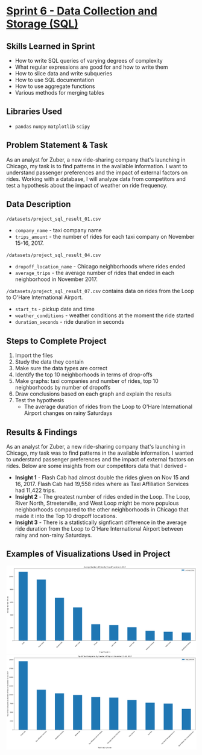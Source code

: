 # [Sprint 6 - Data Collection and Storage (SQL)](https://github.com/brandon-levan/TripleTen-Data-Science-Projects/blob/main/Sprint%2006%20-%20Data%20Collection%20and%20Storage%20(SQL)/Sprint_6_Project.ipynb)

## Skills Learned in Sprint 
- How to write SQL queries of varying degrees of complexity
- What regular expressions are good for and how to write them
- How to slice data and write subqueries
- How to use SQL documentation
- How to use aggregate functions
- Various methods for merging tables

## Libraries Used
 - `pandas` `numpy` `matplotlib` `scipy`
 
## Problem Statement & Task
As an analyst for Zuber, a new ride-sharing company that's launching in Chicago, my task is to find patterns in the available information. I want to understand passenger preferences and the impact of external factors on rides. Working with a database, I will analyze data from competitors and test a hypothesis about the impact of weather on ride frequency.

## Data Description

`/datasets/project_sql_result_01.csv`
- `company_name` - taxi company name
- `trips_amount` - the number of rides for each taxi company on November 15-16, 2017.

`/datasets/project_sql_result_04.csv`
- `dropoff_location_name` - Chicago neighborhoods where rides ended
- `average_trips` - the average number of rides that ended in each neighborhood in November 2017.

`/datasets/project_sql_result_07.csv` contains data on rides from the Loop to O'Hare International Airport.
- `start_ts` - pickup date and time
- `weather_conditions` - weather conditions at the moment the ride started
- `duration_seconds` - ride duration in seconds

## Steps to Complete Project
1. Import the files
2. Study the data they contain
3. Make sure the data types are correct
4. Identify the top 10 neighborhoods in terms of drop-offs
5. Make graphs: taxi companies and number of rides, top 10 neighborhoods by number of dropoffs
6. Draw conclusions based on each graph and explain the results
7. Test the hypothesis
   - The average duration of rides from the Loop to O'Hare International Airport changes on rainy Saturdays
  
## Results & Findings

As an analyst for Zuber, a new ride-sharing company that's launching in Chicago, my task was to find patterns in the available information. I wanted to understand passenger preferences and the impact of external factors on rides. Below are some insights from our competitors data that I derived -

- **Insight 1** - Flash Cab had almost double the rides given on Nov 15 and 16, 2017. Flash Cab had 19,558 rides where as Taxi Affiliation Services had 11,422 trips.
- **Insight 2** - The greatest number of rides ended in the Loop. The Loop, River North, Streeterville, and West Loop might be more populous neighborhoods compared to the other neighborhoods in Chicago that made it into the Top 10 dropoff locations.
- **Insight 3** - There is a statistically signficant difference in the average ride duration from the Loop to O'Hare International Airport between rainy and non-rainy Saturdays.

## Examples of Visualizations Used in Project
![alt text](https://github.com/brandon-levan/TripleTen-Data-Science-Projects/blob/main/Sprint%2006%20-%20Data%20Collection%20and%20Storage%20(SQL)/Assets/dropoffs.png)
![alt text](https://github.com/brandon-levan/TripleTen-Data-Science-Projects/blob/main/Sprint%2006%20-%20Data%20Collection%20and%20Storage%20(SQL)/Assets/trips.png)

